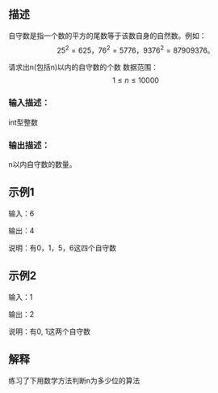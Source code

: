 ## 描述
自守数是指一个数的平方的尾数等于该数自身的自然数。例如：
$$25^2 = 625 ，76^2 = 5776，9376^2 = 87909376。$$

请求出n(包括n)以内的自守数的个数
数据范围： 
$$1\leq n \leq 10000 $$

### 输入描述：
int型整数

### 输出描述：
n以内自守数的数量。

## 示例1
输入：6

输出：4

说明：有0，1，5，6这四个自守数  

## 示例2
输入：1

输出：2

说明：有0, 1这两个自守数  


## 解释
练习了下用数学方法判断n为多少位的算法
